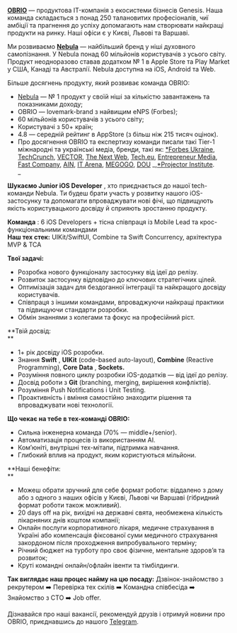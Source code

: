 [**OBRIO**](https://obrio.co/) — продуктова IT-компанія з екосистеми бізнесів
Genesis. Наша команда складається з понад 250 талановитих професіоналів, чиї
амбіції та прагнення до успіху допомагають нам створювати найкращі продукти на
ринку. Наші офіси є у Києві, Львові та Варшаві.

Ми розвиваємо [**Nebula**](http://asknebula.com/) — найбільший бренд у ніші
духовного самопізнання. У Nebula понад 60 мільйонів користувачів з усього
світу. Продукт неодноразово ставав додатком № 1 в Apple Store та Play Market у
США, Канаді та Австралії. Nebula доступна на iOS, Android та Web.

Більше досягнень продукту, який розвиває команда OBRIO:

  * [Nebula](http://asknebula.com/) — № 1 продукт у своїй ніші за кількістю завантажень та показниками доходу;
  * OBRIO — lovemark-brand з найвищим eNPS (Forbes);
  * 60 мільйонів користувачів з усього світу;
  * Користувачі з 50+ країн;
  * 4.8 — середній рейтинг в AppStore (з більш ніж 215 тисяч оцінок).
  * Про досягнення OBRIO та експертизу команди писали такі Tier-1 міжнародні та українські медіа, бренди, такі як: [*Forbes Ukraine](https://forbes.ua/innovations/platsebo-vid-trivozhnosti-04042024-20328), [TechCrunch](https://techcrunch.com/2022/10/31/how-to-effectively-manage-a-remote-team-during-wartime/?guccounter=1&guce_referrer=aHR0cHM6Ly93d3cuZ29vZ2xlLmNvbS8&guce_referrer_sig=AQAAAE_oo83HRdDIecxGdL2YFSaK7IxeFrKip02AOv6pzhSEATzMgNQFnahm7VbwSNoi8JYJh-eM5jaZ-ielPDToCkMC63W9T6s66HSsejXkPIoE5AEAlf4mCFV87sH66fH66Rbk5TxBdtQk__mqLBGmhiZ8ttmKrBBIC8qwsigxzoPM), [VECTOR](https://www.youtube.com/watch?v=h2Nvzd3IO1Y&t=1s), [The Next Web](https://thenextweb.com/news/ukrainian-startup-astrology-app-nebula-thriving-despite-war), [Tech.eu](https://tech.eu/2023/12/05/obrio/), [Entrepreneur Media](https://www.entrepreneur.com/business-news/how-does-storytelling-impact-a-startups-brand-identity/469276), [](https://www.linkedin.com/company/fast-company/)[Fast Company,](https://fastcompanyme.com/work-life/12-effective-strategies-for-messaging-recruiters-on-linkedin-that-will-get-noticed/) [AIN](https://ain.ua/search/?q=OBRIO), [IT Arena](https://vctr.media/ua/yak-pidgotuvati-spikera-do-vistupu-na-it-arena-7-porad-dlya-komunikaczijnikiv-vid-pr-menedzhera-obrio-200766/), [MEGOGO](https://megogo.net/ua/search-extended?q=OBRIO&tab=video), [](https://prjctr.com/library/video/linkedin)[DOU](https://www.youtube.com/watch?v=YxYATGQyfvM&t=234s) _,[*Projector Institute](https://prjctr.com/library/video/linkedin).  
_

**Шукаємо Junior iOS Developer** , хто приєднається до нашої tech-команди
Nebula. Ти будеш брати участь у розвитку нашого iOS-застосунку та допомагати
впроваджувати нові фічі, що підвищують якість користувацького досвіду й
сприяють зростанню продукту.  
  
**Команда** : 6 iOS Developers + тісна співпраця із Mobile Lead та крос-
функціональними командами  
**Наш тех стек:** UIKit/SwiftUI, Combine та Swift Concurrency, архітектура MVP
& ТСА  
  
**Твої задачі:**

  * Розробка нового функціоналу застосунку від ідеї до релізу.
  * Розвиток застосунку відповідно до ключових стратегічних цілей.
  * Оптимізація задач для бездоганної інтеграції та найкращого досвіду користувачів.
  * Співпраця з іншими командами, впроваджуючи найкращі практики та підвищуючи стандарти розробки.
  * Обмін знаннями з колегами та фокус на професійний ріст.  
  
  
**Твій досвід:  
**

  * 1+ рік досвіду iOS розробки.
  * Знання **Swift** , **UIKit** (code-based auto-layout), **Combine** (Reactive Programming), **Core Data** , **Sockets.**
  * Розуміння повного циклу розробки iOS-додатків — від ідеї до релізу.
  * Досвід роботи з **Git** (branching, merging, вирішення конфліктів).
  * Розуміння Push Notifications і Unit Testing.
  * Проактивність і вміння самостійно знаходити рішення та впроваджувати нові технології.  
  
  
**Що чекає на тебе в тех-команді OBRIO:**

  * Сильна інженерна команда (70% — middle+/senior).
  * Автоматизація процесів із використанням AI.
  * Ком’юніті, внутрішні тех-мітапи, підтримка навчання.
  * Глибокий вплив на продукт, яким користуються мільйони.

  
**Наші бенефіти:  
**

  * Можеш обрати зручний для себе формат роботи: віддалено з дому або з одного з наших офісів у Києві, Львові чи Варшаві (гібридний формат роботи також можливий).
  * 20 days off на рік, вихідні на державні свята, необмежена кількість лікарняних днів коштом компанії;
  * Онлайн послуги корпоративного лікаря, медичне страхування в Україні або компенсація фіксованої суми медичного страхування закордоном після проходження випробувального терміну;
  * Річний бюджет на турботу про своє фізичне, ментальне здоров’я та розвиток;
  * Круті командні онлайн/офлайн івенти та тімбілдинги.

**Так виглядає наш процес найму на цю посаду:** Дзвінок-знайомство з
рекрутером ➡️ Перевірка тех скілів ➡️ Командна співбесіда ➡️ Знайомство з СТО
➡️ Job offer.

Дізнавайся про наші вакансії, рекомендуй друзів і отримуй новини про OBRIO,
приєднавшись до нашого [Telegram](https://t.me/obrio_hr_bot).